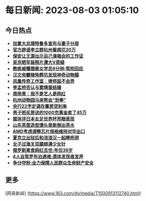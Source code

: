 
# 每日新闻: 2023-08-03 01:05:10
## 今日热点

- **[加拿大总理特鲁多宣布与妻子分居](https://www.163.com/search?keyword=%E5%8A%A0%E6%8B%BF%E5%A4%A7%E6%80%BB%E7%90%86%E7%89%B9%E9%B2%81%E5%A4%9A%E5%AE%A3%E5%B8%83%E4%B8%8E%E5%A6%BB%E5%AD%90%E5%88%86%E5%B1%85)**
- **[官方辟谣李立群杭州看病花20万](https://www.163.com/search?keyword=%E5%AE%98%E6%96%B9%E8%BE%9F%E8%B0%A3%E6%9D%8E%E7%AB%8B%E7%BE%A4%E6%9D%AD%E5%B7%9E%E7%9C%8B%E7%97%85%E8%8A%B120%E4%B8%87)**
- **[保安让王源出示自己演唱会的工作证](https://www.163.com/search?keyword=%E4%BF%9D%E5%AE%89%E8%AE%A9%E7%8E%8B%E6%BA%90%E5%87%BA%E7%A4%BA%E8%87%AA%E5%B7%B1%E6%BC%94%E5%94%B1%E4%BC%9A%E7%9A%84%E5%B7%A5%E4%BD%9C%E8%AF%81)**
- **[吴京晒军装照片遭大V质疑](https://www.163.com/search?keyword=%E5%90%B4%E4%BA%AC%E6%99%92%E5%86%9B%E8%A3%85%E7%85%A7%E7%89%87%E9%81%AD%E5%A4%A7V%E8%B4%A8%E7%96%91)**
- **[教练被曝猥亵女学员9分钟:驾校回应](https://www.163.com/search?keyword=%E6%95%99%E7%BB%83%E8%A2%AB%E6%9B%9D%E7%8C%A5%E4%BA%B5%E5%A5%B3%E5%AD%A6%E5%91%989%E5%88%86%E9%92%9F+%E9%A9%BE%E6%A0%A1%E5%9B%9E%E5%BA%94)**
- **[汉文帝霸陵殉葬坑发现神奇动物貘](https://www.163.com/search?keyword=%E6%B1%89%E6%96%87%E5%B8%9D%E9%9C%B8%E9%99%B5%E6%AE%89%E8%91%AC%E5%9D%91%E5%8F%91%E7%8E%B0%E7%A5%9E%E5%A5%87%E5%8A%A8%E7%89%A9%E8%B2%98)**
- **[凤凰传奇工作室：律师函不会弄](https://www.163.com/search?keyword=%E5%87%A4%E5%87%B0%E4%BC%A0%E5%A5%87%E5%B7%A5%E4%BD%9C%E5%AE%A4%EF%BC%9A%E5%BE%8B%E5%B8%88%E5%87%BD%E4%B8%8D%E4%BC%9A%E5%BC%84)**
- **[李孟桥否认与窦靖童结婚](https://www.163.com/search?keyword=%E6%9D%8E%E5%AD%9F%E6%A1%A5%E5%90%A6%E8%AE%A4%E4%B8%8E%E7%AA%A6%E9%9D%96%E7%AB%A5%E7%BB%93%E5%A9%9A)**
- **[周扬青：我不是艺人是网红](https://www.163.com/search?keyword=%E5%91%A8%E6%89%AC%E9%9D%92%EF%BC%9A%E6%88%91%E4%B8%8D%E6%98%AF%E8%89%BA%E4%BA%BA%E6%98%AF%E7%BD%91%E7%BA%A2)**
- **[杭州动物园马来熊会“划拳”](https://www.163.com/search?keyword=%E6%9D%AD%E5%B7%9E%E5%8A%A8%E7%89%A9%E5%9B%AD%E9%A9%AC%E6%9D%A5%E7%86%8A%E4%BC%9A%E2%80%9C%E5%88%92%E6%8B%B3%E2%80%9D)**
- **[央行22字定调存量房贷利率](https://www.163.com/search?keyword=%E5%A4%AE%E8%A1%8C22%E5%AD%97%E5%AE%9A%E8%B0%83%E5%AD%98%E9%87%8F%E6%88%BF%E8%B4%B7%E5%88%A9%E7%8E%87)**
- **[男子把买房送的1000克黄金卖了45万](https://www.163.com/search?keyword=%E7%94%B7%E5%AD%90%E6%8A%8A%E4%B9%B0%E6%88%BF%E9%80%81%E7%9A%841000%E5%85%8B%E9%BB%84%E9%87%91%E5%8D%96%E4%BA%8645%E4%B8%87)**
- **[媒体评日本女足世界杯亮眼表现](https://www.163.com/search?keyword=%E5%AA%92%E4%BD%93%E8%AF%84%E6%97%A5%E6%9C%AC%E5%A5%B3%E8%B6%B3%E4%B8%96%E7%95%8C%E6%9D%AF%E4%BA%AE%E7%9C%BC%E8%A1%A8%E7%8E%B0)**
- **[山东茶壶造型馒头竟能倒出茶水](https://www.163.com/search?keyword=%E5%B1%B1%E4%B8%9C%E8%8C%B6%E5%A3%B6%E9%80%A0%E5%9E%8B%E9%A6%92%E5%A4%B4%E7%AB%9F%E8%83%BD%E5%80%92%E5%87%BA%E8%8C%B6%E6%B0%B4)**
- **[AMD考虑调整芯片规格维持对华出口](https://www.163.com/search?keyword=AMD%E8%80%83%E8%99%91%E8%B0%83%E6%95%B4%E8%8A%AF%E7%89%87%E8%A7%84%E6%A0%BC%E7%BB%B4%E6%8C%81%E5%AF%B9%E5%8D%8E%E5%87%BA%E5%8F%A3)**
- **[夏克立出狱后和流浪汉一起睡桥洞](https://www.163.com/search?keyword=%E5%A4%8F%E5%85%8B%E7%AB%8B%E5%87%BA%E7%8B%B1%E5%90%8E%E5%92%8C%E6%B5%81%E6%B5%AA%E6%B1%89%E4%B8%80%E8%B5%B7%E7%9D%A1%E6%A1%A5%E6%B4%9E)**
- **[女子过海关双腿绑满少女针](https://www.163.com/search?keyword=%E5%A5%B3%E5%AD%90%E8%BF%87%E6%B5%B7%E5%85%B3%E5%8F%8C%E8%85%BF%E7%BB%91%E6%BB%A1%E5%B0%91%E5%A5%B3%E9%92%88)**
- **[俄罗斯素食网红去世:年仅39岁](https://www.163.com/search?keyword=%E4%BF%84%E7%BD%97%E6%96%AF%E7%B4%A0%E9%A3%9F%E7%BD%91%E7%BA%A2%E5%8E%BB%E4%B8%96+%E5%B9%B4%E4%BB%8539%E5%B2%81)**
- **[4人自驾罗布泊遇难:遗体发现者发声](https://www.163.com/search?keyword=4%E4%BA%BA%E8%87%AA%E9%A9%BE%E7%BD%97%E5%B8%83%E6%B3%8A%E9%81%87%E9%9A%BE+%E9%81%97%E4%BD%93%E5%8F%91%E7%8E%B0%E8%80%85%E5%8F%91%E5%A3%B0)**
- **[争分夺秒:全力保障人民群众生命财产安全](https://www.163.com/search?keyword=%E4%BA%89%E5%88%86%E5%A4%BA%E7%A7%92+%E5%85%A8%E5%8A%9B%E4%BF%9D%E9%9A%9C%E4%BA%BA%E6%B0%91%E7%BE%A4%E4%BC%97%E7%94%9F%E5%91%BD%E8%B4%A2%E4%BA%A7%E5%AE%89%E5%85%A8)**

## 更多
[网易新闻] (https://www.163.com/dy/media/T1500913112740.html)

